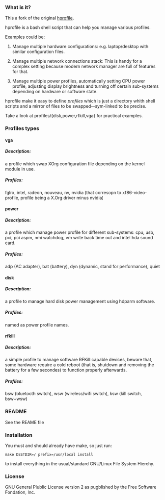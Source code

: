 ### What is it?

This a fork of the original [hprofile][1].

hprofile is a bash shell script that can help you manage various profiles.

Examples could be:

  1. Manage multiple hardware configurations:
     e.g. laptop/desktop with similar configuration files.

  2. Manage multiple network connections stack:
     This is handy for a complex setting because modern network manager are full
	 of features for that.

  3. Manage multiple power profiles, automatically setting CPU power profile,
     adjusting display brightness and turning off certain sub-systems depending
	 on hardware or software state.

hprofile make it easy to define *profiles* which is just a directory whith shell
scripts and a mirror of files to be swapped--sym-linked to be precise.

Take a look at profiles/{disk,power,rfkill,vga} for practical examples.

### Profiles types

#### vga

##### Description:

a profile which swap XOrg configuration file depending on the kernel module in use.

##### Profiles:

fglrx, intel, radeon, nouveau, nv, nvidia
(that corresopn to xf86-video-profile, profile being a X.Org driver minus nvidia)

#### power

##### Description:

a profile which manage power profile for different sub-systems: cpu, usb, pci,
pci aspm, nmi watchdog, vm write back time out and intel hda sound card.

##### Profiles:

adp (AC adapter), bat (battery), dyn (dynamic, stand for performance), quiet

#### disk

##### Description:

a profile to manage hard disk power management using hdparm software.

##### Profiles:

named as power profile names.

#### rfkill

##### Description:

a simple profile to manage software RFKill capable devices, beware that, some
hardware require a cold reboot (that is, shutdown and removing the battery for
a few secondes) to function properly afterwards.

##### Profiles:

bsw (bluetooth switch), wsw (wireless/wifi switch), ksw (kill switch, bsw+wsw)

### README

See the REAME file

### Installation

You must and should already have make, so just run:

    make DESTDIR=/ prefix=/usr/local install

to install everything in the usual/standard GNU/Linux File System Hierchy.

### License

GNU General Plublic License version 2
as pugblished by the Free Software Fondation, Inc.

[1]: http://hprofile.sourceforge.net

